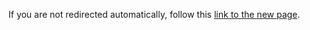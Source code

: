 <html>
  <head>
    <meta http-equiv="refresh" content="0; url=https://ale.farama.org/environments/fishing_derby">
    <title>Redirecting to Atari Documentation's new home</title>
  </head>
  <body>
    <p>If you are not redirected automatically, follow this <a href="https://ale.farama.org/environments/fishing_derby">link to the new page</a>.</p>
  </body>
</html>
